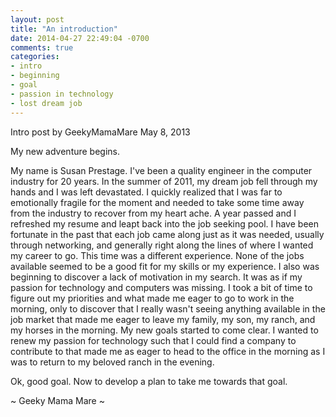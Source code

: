 ```yaml
---
layout: post
title: "An introduction"
date: 2014-04-27 22:49:04 -0700
comments: true
categories:
- intro
- beginning
- goal
- passion in technology
- lost dream job
---
```

Intro post
by GeekyMamaMare
May 8, 2013

My new adventure begins.

My name is Susan Prestage.  I've been a quality engineer in the computer industry for 20 years.  In the summer of 2011, my dream job fell through my hands and I was left devastated.  I quickly realized that I was far to emotionally fragile for the moment and needed to take some time away from the industry to recover from my heart ache.  A year passed and I refreshed my resume and leapt back into the job seeking pool.  I have been fortunate in the past that each job came along just as it was needed, usually through networking, and generally right along the lines of where I wanted my career to go.  This time was a different experience.  None of the jobs available seemed to be a good fit for my skills or my experience.  I also was beginning to discover a lack of motivation in my search.  It was as if my passion for technology and computers was missing.  I took a bit of time to figure out my priorities and what made me eager to go to work in the morning, only to discover that I really wasn't seeing anything available in the job market that made me eager to leave my family, my son, my ranch, and my horses in the morning.  My new goals started to come clear.  I wanted to renew my passion for technology such that I could find a company to contribute to that made me as eager to head to the office in the morning as I was to return to my beloved ranch in the evening.

Ok, good goal.  Now to develop a plan to take me towards that goal.

~ Geeky Mama Mare ~
